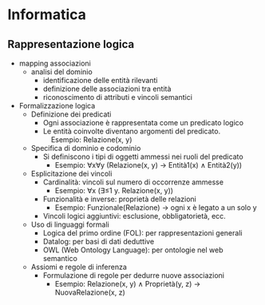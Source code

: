 # Informatica
## Rappresentazione logica

- mapping associazioni
  - analisi del dominio
    - identificazione delle entità rilevanti
    - definizione delle associazioni tra entità
    - riconoscimento di attributi e vincoli semantici
- Formalizzazione logica
  - Definizione dei predicati
    - Ogni associazione è rappresentata come un predicato logico
    -  Le entità coinvolte diventano argomenti del predicato.
    Esempio: Relazione(x, y)
  - Specifica di dominio e codominio
    - Si definiscono i tipi di oggetti ammessi nei ruoli del predicato
      - Esempio: ∀x∀y (Relazione(x, y) → Entità1(x) ∧ Entità2(y))
  - Esplicitazione dei vincoli
    - Cardinalità: vincoli sul numero di occorrenze ammesse
      - Esempio: ∀x (∃≤1 y. Relazione(x, y))
    - Funzionalità e inverse: proprietà delle relazioni
      - Esempio: Funzionale(Relazione) → ogni x è legato a un solo y
    - Vincoli logici aggiuntivi: esclusione, obbligatorietà, ecc.
  - Uso di linguaggi formali
    - Logica del primo ordine (FOL): per rappresentazioni generali
    - Datalog: per basi di dati deduttive
    - OWL (Web Ontology Language): per ontologie nel web semantico
  - Assiomi e regole di inferenza
    - Formulazione di regole per dedurre nuove associazioni
      - Esempio: Relazione(x, y) ∧ Proprietà(y, z) → NuovaRelazione(x, z)

